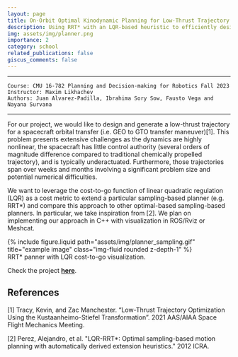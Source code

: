 ```yaml
---
layout: page
title: On-Orbit Optimal Kinodynamic Planning for Low-Thrust Trajectory Maneuvers
description: Using RRT* with an LQR-based heuristic to efficiently design low-thrust spacecraft trajectories, addressing nonlinear dynamics and long-duration maneuvers.
img: assets/img/planner.png
importance: 2
category: school
related_publications: false
giscus_comments: false
---
```


---
    Course: CMU 16-782 Planning and Decision-making for Robotics Fall 2023
    Instructor: Maxim Likhachev
    Authors: Juan Alvarez-Padilla, Ibrahima Sory Sow, Fausto Vega and Nayana Survana

---

For our project, we would like to design and generate a low-thrust trajectory for a spacecraft orbital transfer (i.e. GEO to GTO transfer maneuver)[1]. This problem presents extensive challenges as the dynamics are highly nonlinear, the spacecraft has little control authority (several orders of magnitude difference compared to traditional chemically propelled trajectory), and is typically underactuated. Furthermore, those trajectories span over weeks and months involving a significant problem size and potential numerical difficulties.

We want to leverage the cost-to-go function of linear quadratic regulation (LQR) as a cost metric to extend a particular sampling-based planner (e.g. RRT*) and compare this approach to other optimal-based sampling-based planners. In particular, we take inspiration from [2]. We plan on implementing our approach in C++ with visualization in ROS/Rviz or Meshcat.

<div class="row justify-content-sm-center">
    <div class="col-sm-4 mt-3 mt-md-0">
        {% include figure.liquid path="assets/img/planner_sampling.gif" title="example image" class="img-fluid rounded z-depth-1" %}
    </div>
</div>
<div class="caption">
    RRT* panner with LQR cost-to-go visualization.
</div>

Check the project **[here](https://github.com/jrapudg/OptimalSamplingLowThrust)**.


## References

[1] Tracy, Kevin, and Zac Manchester. “Low-Thrust Trajectory Optimization Using the Kustaanheimo-Stiefel Transformation”. 2021 AAS/AIAA Space Flight Mechanics Meeting.

[2] Perez, Alejandro, et al. "LQR-RRT*: Optimal sampling-based motion planning with automatically derived extension heuristics." 2012 ICRA.